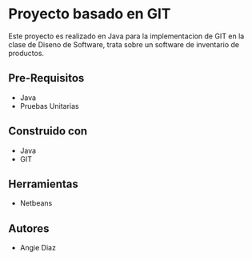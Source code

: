 # Proyecto basado en GIT

Este proyecto es realizado en Java para la implementacion de GIT en la clase de Diseno de Software, trata sobre un software de inventario de productos.

## Pre-Requisitos
* Java
* Pruebas Unitarias

## Construido con
* Java
* GIT

## Herramientas
* Netbeans

## Autores
* Angie Diaz 